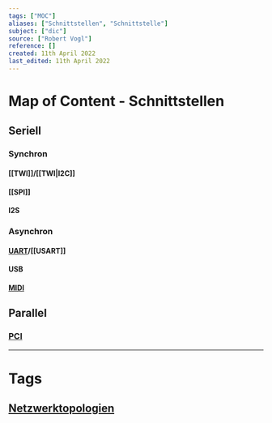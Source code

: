 ```yaml
---
tags: ["MOC"]
aliases: ["Schnittstellen", "Schnittstelle"]
subject: ["dic"]
source: ["Robert Vogl"]
reference: []
created: 11th April 2022
last_edited: 11th April 2022
---
```

# Map of Content - Schnittstellen
## Seriell
### Synchron
#### [[TWI]]/[[TWI|I2C]]
#### [[SPI]]
#### I2S
### Asynchron
#### [UART](USART.md)/[[USART]]
#### USB
#### [MIDI](../MIDI.md)

## Parallel
### [PCI](https://de.wikipedia.org/wiki/Peripheral_Component_Interconnect)

---
# Tags
## [Netzwerktopologien](Netzwerktopologien.md)